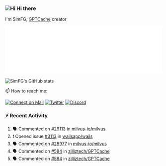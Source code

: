 ### <img src='https://qpluspicture.oss-cn-beijing.aliyuncs.com/6LjjQA/Hi.gif' alt='Hi' width="24"/> Hi there

I'm SimFG, [GPTCache](https://github.com/zilliztech/GPTCache) creator

![Metrics 👋](/metrics.plugin.followup.user.svg)

![SimFG's GitHub stats](https://github-readme-stats.vercel.app/api?username=SimFG&show_icons=true&theme=radical&count_private=true)

📫 How to reach me:

[![Connect on Mail](https://img.shields.io/badge/Ask%20me-anything-1abc9c.svg)](mailto:1142838399@qq.com)
[![Twitter](https://img.shields.io/twitter/follow/FogSim?style=social)](https://twitter.com/FogSim)
[![Discord](https://img.shields.io/discord/1092648432495251507?label=Discord&logo=discord)](https://discord.gg/Q8C6WEjSWV)

### :zap: Recent Activity

<!--START_SECTION:activity-->
1. 🗣 Commented on [#29113](https://github.com/milvus-io/milvus/issues/29113) in [milvus-io/milvus](https://github.com/milvus-io/milvus)
2. ❗️ Opened issue [#3113](https://github.com/wailsapp/wails/issues/3113) in [wailsapp/wails](https://github.com/wailsapp/wails)
3. 🗣 Commented on [#28977](https://github.com/milvus-io/milvus/issues/28977) in [milvus-io/milvus](https://github.com/milvus-io/milvus)
4. 🗣 Commented on [#584](https://github.com/zilliztech/GPTCache/issues/584) in [zilliztech/GPTCache](https://github.com/zilliztech/GPTCache)
5. 🗣 Commented on [#584](https://github.com/zilliztech/GPTCache/issues/584) in [zilliztech/GPTCache](https://github.com/zilliztech/GPTCache)
<!--END_SECTION:activity-->

